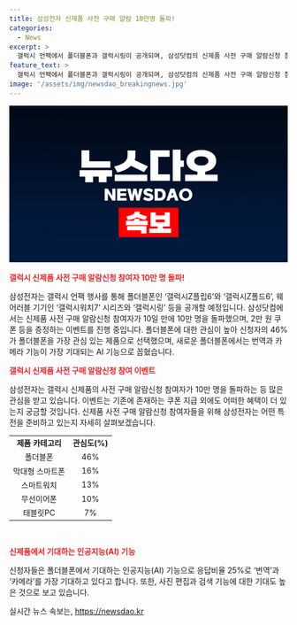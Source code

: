 ```yaml
---
title: 삼성전자 신제품 사전 구매 알람 10만명 돌파!
categories:
  - News
excerpt: >
  갤럭시 언팩에서 폴더블폰과 갤럭시링이 공개되며, 삼성닷컴의 신제품 사전 구매 알람신청 참여자가 10일 만에 10만 명을 돌파했다. 삼성전자는 프랑스 파리에서 갤럭시Z플립6, 갤럭시Z폴드6, 갤럭시워치7 시리즈, 갤럭시링을 공개할 예정이며, 폴더블폰에 대한 관심이 높은 것으로 나타났다. 폴더블폰의 기대 기능으로는 번역과 카메라가 주목을 받고 있으며, 이외에도 사진 편집, 검색 기능에 대한 기대가 있음을 나타냈다.
feature_text: >
  갤럭시 언팩에서 폴더블폰과 갤럭시링이 공개되며, 삼성닷컴의 신제품 사전 구매 알람신청 참여자가 10일 만에 10만 명을 돌파했다. 삼성전자는 프랑스 파리에서 갤럭시Z플립6, 갤럭시Z폴드6, 갤럭시워치7 시리즈, 갤럭시링을 공개할 예정이며, 폴더블폰에 대한 관심이 높은 것으로 나타났다. 폴더블폰의 기대 기능으로는 번역과 카메라가 주목을 받고 있으며, 이외에도 사진 편집, 검색 기능에 대한 기대가 있음을 나타냈다.
image: '/assets/img/newsdao_breakingnews.jpg'
---
```


<p><img src="/assets/img/newsdao_breakingnews.jpg" alt="koreaapp 속보" /></p>

<p><b><span style="color: #ee2323;">갤럭시 신제품 사전 구매 알람신청 참여자 10만 명 돌파!</span></b></p>

<p data-ke-size="size16">삼성전자는 갤럭시 언팩 행사를 통해 폴더블폰인 ‘갤럭시Z플립6’와 ‘갤럭시Z폴드6’, 웨어러블 기기인 ‘갤럭시워치7’ 시리즈와 ‘갤럭시링’ 등을 공개할 예정입니다. 삼성닷컴에서는 신제품 사전 구매 알람신청 참여자가 10일 만에 10만 명을 돌파했으며, 2만 원 쿠폰 등을 증정하는 이벤트를 진행 중입니다. 폴더블폰에 대한 관심이 높아 신청자의 46%가 폴더블폰을 가장 관심 있는 제품으로 선택했으며, 새로운 폴더블폰에서는 번역과 카메라 기능이 가장 기대되는 AI 기능으로 꼽혔습니다.</p>

<p><b><span style="color: #ee2323;">갤럭시 신제품 사전 구매 알람신청 참여 이벤트</span></b></p>

<p data-ke-size="size16">삼성전자는 갤럭시 신제품의 사전 구매 알람신청 참여자가 10만 명을 돌파하는 등 많은 관심을 받고 있습니다. 이벤트는 기존에 존재하는 쿠폰 지급 외에도 어떠한 혜택이 더 있는지 궁금할 것입니다. 신제품 사전 구매 알람신청 참여자들을 위해 삼성전자는 어떤 특전을 준비하고 있는지 자세히 살펴보겠습니다.</p>

<table style="width: 100%;">
<tbody>
<tr>
<td style="text-align: center; height: 17px;"><b>제품 카테고리</b></td>
<td style="text-align: center; height: 17px;"><b>관심도(%)</b></td>
</tr>
<tr>
<td style="text-align: center; height: 17px;">폴더블폰</td>
<td style="text-align: center; height: 17px;">46%</td>
</tr>
<tr>
<td style="text-align: center; height: 17px;">막대형 스마트폰</td>
<td style="text-align: center; height: 17px;">16%</td>
</tr>
<tr>
<td style="text-align: center; height: 17px;">스마트워치</td>
<td style="text-align: center; height: 17px;">13%</td>
</tr>
<tr>
<td style="text-align: center; height: 17px;">무선이어폰</td>
<td style="text-align: center; height: 17px;">10%</td>
</tr>
<tr>
<td style="text-align: center; height: 17px;">태블릿PC</td>
<td style="text-align: center; height: 17px;">7%</td>
</tr>
</tbody>
</table>

<p data-ke-size="size16">&nbsp;</p>

<p><b><span style="color: #ee2323;">신제품에서 기대하는 인공지능(AI) 기능</span></b></p>

<p data-ke-size="size16">신청자들은 폴더블폰에서 기대하는 인공지능(AI) 기능으로 응답비율 25%로 ‘번역’과 ‘카메라’를 가장 기대하고 있다고 합니다. 또한, 사진 편집과 검색 기능에 대한 기대도 높은 것으로 보고 있습니다.</p>
실시간 뉴스 속보는, <a href="https://newsdao.kr" rel="dofollow">https://newsdao.kr</a>


